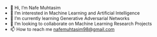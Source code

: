 - 👋 Hi, I’m Nafe Muhtasim 
- 👀 I’m interested in Machine Learning and Artificial Intelligence
- 🌱 I’m currently learning Generative Adversarial Networks
- 💞️ I’m looking to collaborate on Machine Learning Research Projects
- 📫 How to reach me nafemuhtasim98@gmail.com


<!---
nafe98/nafe98 is a ✨ special ✨ repository because its `README.md` (this file) appears on your GitHub profile.
You can click the Preview link to take a look at your changes.
--->
